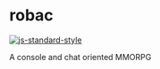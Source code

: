 # robac

[![js-standard-style](https://cdn.rawgit.com/feross/standard/master/badge.svg)](https://github.com/feross/standard)

A console and chat oriented MMORPG
